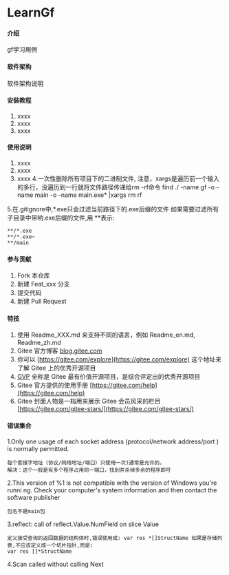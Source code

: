 # LearnGf

#### 介绍
gf学习用例

#### 软件架构
软件架构说明


#### 安装教程

1.  xxxx
2.  xxxx
3.  xxxx

#### 使用说明

1.  xxxx
2.  xxxx
3.  xxxx
4.一次性删除所有项目下的二进制文件, 注意，xargs是遍历前一个输入的多行，没遍历到一行就将文件路径传递给rm -rf命令
find ./ -name gf -o -name main -o -name main.exe* |xargs rm rf

5.在.gitignore中,*.exe只会过滤当前路径下的.exe后缀的文件
如果需要过滤所有子目录中带哟.exe后缀的文件,用 **表示:
```text
**/*.exe
**/*.exe~
**/main
```
#### 参与贡献

1.  Fork 本仓库
2.  新建 Feat_xxx 分支
3.  提交代码
4.  新建 Pull Request


#### 特技

1.  使用 Readme\_XXX.md 来支持不同的语言，例如 Readme\_en.md, Readme\_zh.md
2.  Gitee 官方博客 [blog.gitee.com](https://blog.gitee.com)
3.  你可以 [https://gitee.com/explore](https://gitee.com/explore) 这个地址来了解 Gitee 上的优秀开源项目
4.  [GVP](https://gitee.com/gvp) 全称是 Gitee 最有价值开源项目，是综合评定出的优秀开源项目
5.  Gitee 官方提供的使用手册 [https://gitee.com/help](https://gitee.com/help)
6.  Gitee 封面人物是一档用来展示 Gitee 会员风采的栏目 [https://gitee.com/gitee-stars/](https://gitee.com/gitee-stars/)


#### 错误集合
1.Only one usage of each socket address (protocol/network address/port
) is normally permitted.
```text
每个套接字地址（协议/网络地址/端口）只使用一次)通常是允许的。
解决：这个一般是有多个程序占用同一端口，找到并杀掉多余的程序即可
```

2.This version of %1 is not compatible with the version of Windows you're runni
ng. Check your computer's system information and then contact the software publisher
```text
包名不是main包
```

3.reflect: call of reflect.Value.NumField on slice Value
```text
定义接受查询的返回数据的结构体时,错误使用成: var res *[]StructName 如果是存储列表,不应该定义成一个切片指针,而是: 
var res []*StructName
```

4.Scan called without calling Next
```text

```